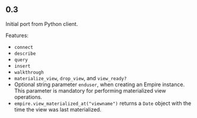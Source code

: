 ## 0.3

Initial port from Python client.

Features:

  - `connect`
  - `describe`
  - `query`
  - `insert`
  - `walkthrough`
  - `materialize_view`, `drop_view`, and `view_ready?`
  - Optional string parameter `enduser`, when creating an Empire
  instance. This parameter is mandatory for performing materialized
  view operations.
  - `empire.view_materialized_at("viewname")` returns a `Date`
  object with the time the view was last materialized.
